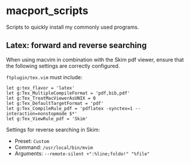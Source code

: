 # macport_scripts
Scripts to quickly install my commonly used programs.

## Latex: forward and reverse searching

When using macvim in combination with the Skim pdf viewer, ensure that the
following settings are correctly configured.

`ftplugin/tex.vim` must include:
```vim
let g:tex_flavor = 'latex'
let g:Tex_MultipleCompileFormat = 'pdf,bib,pdf'
let g:Tex_TreatMacViewerAsUNIX = 0
let g:Tex_DefaultTargetFormat = 'pdf'
let g:Tex_CompileRule_pdf = 'pdflatex -synctex=1 --interaction=nonstopmode $*'
let g:Tex_ViewRule_pdf = 'Skim'
```

Settings for reverse searching in Skim:
* Preset: `Custom`
* Command: `/usr/local/bin/mvim`
* Arguments: `--remote-silent +":%line;foldo!" "%file"`

